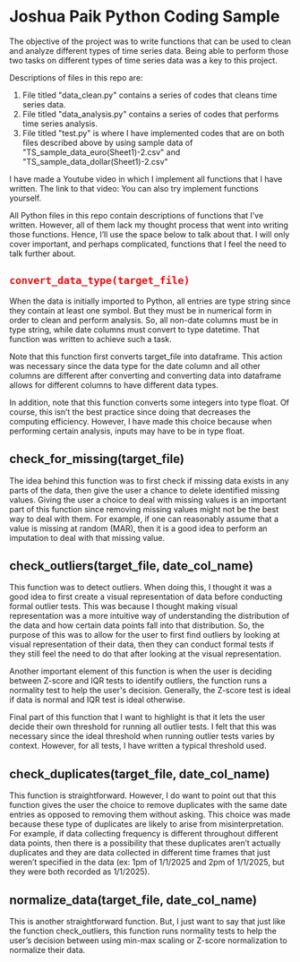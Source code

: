 # Joshua Paik Python Coding Sample
The objective of the project was to write functions that can be used to clean and analyze different types of time series data. Being able to perform those two tasks on different types of time series data was a key to this project.

Descriptions of files in this repo are:
  1) File titled "data_clean.py" contains a series of codes that cleans time series data.
  2) File titled "data_analysis.py" contains a series of codes that performs time series analysis.
  3) File titled "test.py" is where I have implemented codes that are on both files described above by using sample data of "TS_sample_data_euro(Sheet1)-2.csv" and "TS_sample_data_dollar(Sheet1)-2.csv"

I have made a Youtube video in which I implement all functions that I have written. The link to that video:
You can also try implement functions yourself.

All Python files in this repo contain descriptions of functions that I’ve written. However, all of them lack my thought process that went into writing those functions. Hence, I’ll use the space below to talk about that. I will only cover important, and perhaps complicated, functions that I feel the need to talk further about.

<code style="color : red">convert_data_type(target_file)</code>
-----
When the data is initially imported to Python, all entries are type string since they contain at least one symbol. But they must be in numerical form in order to clean and perform analysis. So, all non-date columns must be in type string, while date columns must convert to type datetime. That function was written to achieve such a task.

Note that this function first converts target_file into dataframe. This action was necessary since the data type for the date column and all other columns are different after converting and converting data into dataframe allows for different columns to have different data types.

In addition, note that this function converts some integers into type float. Of course, this isn’t the best practice since doing that decreases the computing efficiency. However, I have made this choice because when performing certain analysis, inputs may have to be in type float.

check_for_missing(target_file)
-----
The idea behind this function was to first check if missing data exists in any parts of the data, then give the user a chance to delete identified missing values. Giving the user a choice to deal with missing values is an important part of this function since removing missing values might not be the best way to deal with them. For example, if one can reasonably assume that a value is missing at random (MAR), then it is a good idea to perform an imputation to deal with that missing value.

check_outliers(target_file, date_col_name)
-----
This function was to detect outliers. When doing this, I thought it was a good idea to first create a visual representation of data before conducting formal outlier tests. This was because I thought making visual representation was a more intuitive way of understanding the distribution of the data and how certain data points fall into that distribution. So, the purpose of this was to allow for the user to first find outliers by looking at visual representation of their data, then they can conduct formal tests if they still feel the need to do that after looking at the visual representation.

Another important element of this function is when the user is deciding between Z-score and IQR tests to identify outliers, the function runs a normality test to help the user's decision. Generally, the Z-score test is ideal if data is normal and IQR test is ideal otherwise.

Final part of this function that I want to highlight is that it lets the user decide their own threshold for running all outlier tests. I felt that this was necessary since the ideal threshold when running outlier tests varies by context. However, for all tests, I have written a typical threshold used.

check_duplicates(target_file, date_col_name)
-----
This function is straightforward. However, I do want to point out that this function gives the user the choice to remove duplicates with the same date entries as opposed to removing them without asking. This choice was made because these type of duplicates are likely to arise from misinterpretation. For example, if data collecting frequency is different throughout different data points, then there is a possibility that these duplicates aren’t actually duplicates and they are data collected in different time frames that just weren’t specified in the data (ex: 1pm of 1/1/2025 and 2pm of 1/1/2025, but they were both recorded as 1/1/2025).

normalize_data(target_file, date_col_name)
-----
This is another straightforward function. But, I just want to say that just like the function check_outliers, this function runs normality tests to help the user’s decision between using min-max scaling or Z-score normalization to normalize their data.
